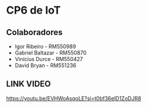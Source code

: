 # CP6 de IoT

## Colaboradores
- Igor Ribeiro - RM550989
- Gabriel Baltazar - RM550870
- Vinícius Durce - RM550427
- David Bryan - RM551236

## LINK VIDEO
https://youtu.be/EVHWoAsqoLE?si=t0bf36elD1ZoDJR8
